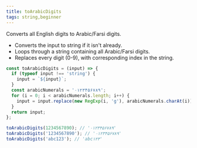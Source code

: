 ```yaml
---
title: toArabicDigits
tags: string,beginner
---
```


Converts all English digits to Arabic/Farsi digits.

- Converts the input to string if it isn't already.
- Loops through a string containing all Arabic/Farsi digits.
- Replaces every digit (0-9), with corresponding index in the string.

```js
const toArabicDigits = (input) => {
  if (typeof input !== 'string') {
    input = `${input}`;
  }
  const arabicNumerals = '۰۱۲۳۴۵۶۷۸۹';
  for (i = 0; i < arabicNumerals.length; i++) {
    input = input.replace(new RegExp(i, 'g'), arabicNumerals.charAt(i));
  }
  return input;
};
```

```js
toArabicDigits(1234567890); // '۰۱۲۳۴۵۶۷۸۹'
toArabicDigits('1234567890'); // '۰۱۲۳۴۵۶۷۸۹'
toArabicDigits('abc123'); // 'abc۱۲۳'
```

